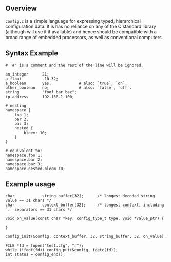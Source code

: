 
Overview
--------

`config.c` is a simple language for expressing typed, hierarchical configuration data.
It is has no reliance on any of the C standard library (although will use it if available)
and hence should be compatible with a broad range of embedded processors, as well as
conventional computers.

Syntax Example
--------------

    # '#' is a comment and the rest of the line will be ignored.
    
    an_integer      21;
    a_float         -10.32;
    a_boolean       yes;            # also: `true`, `on`.
    other_boolean   no;             # also: `false`, `off`.
    string          "foof bar baz";
    ip_address      192.168.1.100;
    
    # nesting
    namespace {
        foo 1;
        bar 2;
        baz 3;
        nested {
            bleem: 10;
        }
    }
    
    # equivalent to:
    namespace.foo 1;
    namespace.bar 2;
    namespace.baz 3;
    namespace.nested.bleem 10;

Example usage
-------------

    char            string_buffer[32];      /* longest decoded string value == 31 chars */
    char            context_buffer[32];     /* longest context, including `.` separators == 31 chars */
    
    void on_value(const char *key, config_type_t type, void *value_ptr) {
        
    }
    
    config_init(&config, context_buffer, 32, string_buffer, 32, on_value);
    
    FILE *fd = fopen("test.cfg", "r");
    while (!feof(fd)) config_put(&config, fgetc(fd));
    int status = config_end();
    
    
    